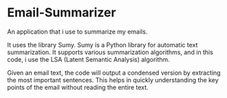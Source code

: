 # Email-Summarizer
An application that i use to summarize my emails.

It uses the library Sumy. Sumy is a Python library for automatic text summarization. It supports various summarization algorithms, and in this code, i use the LSA (Latent Semantic Analysis) algorithm.

Given an email text, the code will output a condensed version by extracting the most important sentences. This helps in quickly understanding the key points of the email without reading the entire text.
